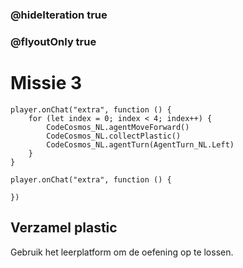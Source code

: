 ### @hideIteration true
### @flyoutOnly true
# Missie 3

```blocks
player.onChat("extra", function () {
    for (let index = 0; index < 4; index++) {
        CodeCosmos_NL.agentMoveForward()
        CodeCosmos_NL.collectPlastic()
        CodeCosmos_NL.agentTurn(AgentTurn_NL.Left)
    }
}
```

```template
player.onChat("extra", function () {
    
})
```

## Verzamel plastic
Gebruik het leerplatform om de oefening op te lossen.